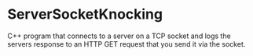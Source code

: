 # ServerSocketKnocking
C++ program that connects to a server on a TCP socket and logs the servers response to an HTTP GET request that you send it via the socket.
